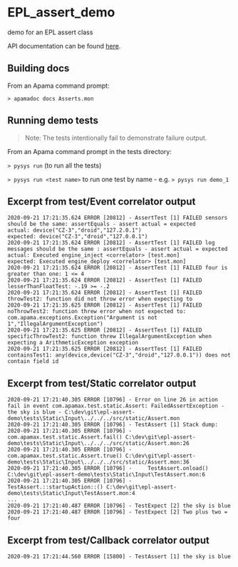 # EPL_assert_demo

demo for an EPL assert class

API documentation can be found [here](https://sag-tgo.github.io/EPL_assert_demo/).

## Building docs
From an Apama command prompt:

`> apamadoc docs Asserts.mon`

## Running demo tests
> Note: The tests intentionally fail to demonstrate failure output.

From an Apama command prompt in the tests directory:

`> pysys run` (to run all the tests)

`> pysys run <test name>` to run one test by name - e.g. `> pysys run demo_1`

## Excerpt from test/Event correlator output
```
2020-09-21 17:21:35.624 ERROR [20812] - AssertTest [1] FAILED sensors should be the same: assertEquals - assert actual = expected
actual: device("CZ-3","droid","127.2.0.1")
expected: device("CZ-3","droid","127.0.0.1")
2020-09-21 17:21:35.624 ERROR [20812] - AssertTest [1] FAILED log messages should be the same : assertEquals - assert actual = expected
actual: Executed engine_inject <correlator> [test.mon]
expected: Executed engine_deploy <correlator> [test.mon]
2020-09-21 17:21:35.624 ERROR [20812] - AssertTest [1] FAILED four is greater than one: 1 <= 4
2020-09-21 17:21:35.624 ERROR [20812] - AssertTest [1] FAILED lesserThanFloatTest: -.19 >= -.2
2020-09-21 17:21:35.624 ERROR [20812] - AssertTest [1] FAILED throwTest2: function did not throw error when expecting to
2020-09-21 17:21:35.625 ERROR [20812] - AssertTest [1] FAILED noThrowTest2: function threw error when not expected to: com.apama.exceptions.Exception("Argument is not 1","IllegalArgumentException")
2020-09-21 17:21:35.625 ERROR [20812] - AssertTest [1] FAILED specificThrowTest2: function threw IllegalArgumentException when expecting a ArithmeticException exception
2020-09-21 17:21:35.625 ERROR [20812] - AssertTest [1] FAILED containsTest1: any(device,device("CZ-3","droid","127.0.0.1")) does not contain field id
```

## Excerpt from test/Static correlator output
```
2020-09-21 17:21:40.305 ERROR [10796] - Error on line 26 in action fail in event com.apamax.test.static.Assert: FailedAssertException - the sky is blue - C:\dev\git\epl-assert-demo\tests\Static\Input\../../../src/static/Assert.mon
2020-09-21 17:21:40.305 ERROR [10796] - TestAssert [1] Stack dump:
2020-09-21 17:21:40.305 ERROR [10796] - 	com.apamax.test.static.Assert.fail() C:\dev\git\epl-assert-demo\tests\Static\Input\../../../src/static/Assert.mon:26
2020-09-21 17:21:40.305 ERROR [10796] - 	com.apamax.test.static.Assert.true() C:\dev\git\epl-assert-demo\tests\Static\Input\../../../src/static/Assert.mon:36
2020-09-21 17:21:40.305 ERROR [10796] - 	TestAssert.onload() C:\dev\git\epl-assert-demo\tests\Static\Input\TestAssert.mon:6
2020-09-21 17:21:40.305 ERROR [10796] - 	TestAssert.::startupAction::() C:\dev\git\epl-assert-demo\tests\Static\Input\TestAssert.mon:4
...
2020-09-21 17:21:40.487 ERROR [10796] - TestExpect [2] the sky is blue
2020-09-21 17:21:40.487 ERROR [10796] - TestExpect [2] Two plus two = four
```

## Excerpt from test/Callback correlator output
```
2020-09-21 17:21:44.560 ERROR [15800] - TestAssert [1] the sky is blue
```
